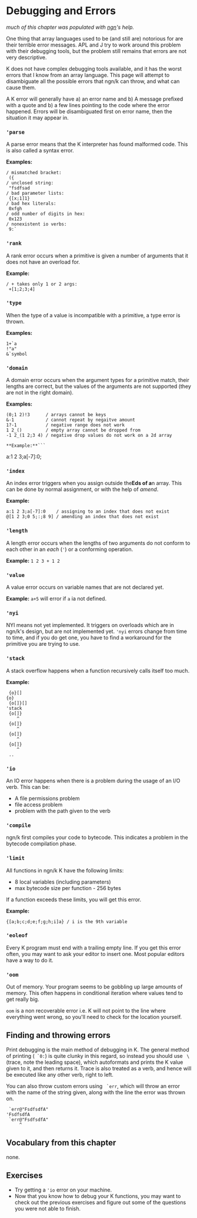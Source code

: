 # Debugging and Errors

*much of this chapter was populated with [ngn](https://ngn.bitbucket.io)'s help.*

One thing that array languages used to be (and still are) notorious for are their terrible error messages.
APL and J try to work around this problem with their debugging tools, but the problem still remains that errors are not very descriptive.

K does not have complex debugging tools available, and it has the worst errors that I know from an array language.
This page will attempt to disambiguate all the possible errors that ngn/k can throw, and what can cause them.

A K error will generally have a) an error name and b) A message prefixed with a quote and b) a few lines pointing to the code where the error happened.
Errors will be disambiguated first on error name, then the situation it may appear in.


### `'parse`
A parse error means that the K interpreter has found malformed code. This is also called a syntax error.

**Examples:**
```
/ mismatched bracket: 
 ({
/ unclosed string:
 "fsdfsad
/ bad parameter lists:
 {[x;1]1}
/ bad hex literals:
 0xfgh
/ odd number of digits in hex:
 0x123
/ nonexistent io verbs:
 9:`
```

### `'rank`
A rank error occurs when a primitive is given a number of arguments that it does not have an overload for.

**Example:**
```
/ + takes only 1 or 2 args: 
 +[1;2;3;4]
```

### `'type`
When the type of a value is incompatible with a primitive, a type error is thrown.

**Examples:**
```
1+`a
!"a"
&`symbol
```

### `'domain`
A domain error occurs when the argument types for a primitive match, their lengths are correct,
but the values of the arguments are not supported (they are not in the right domain).

**Examples:**
```
(0;1 2)!3      / arrays cannot be keys
&-1            / cannot repeat by negaitve amount
1?-1           / negative range does not work
1 2_()         / empty array cannot be dropped from
-1 2_(1 2;3 4) / negative drop values do not work on a 2d array

**Example:**```
```
a:1 2 3;a[-7]:0;


### `'index`
An index error triggers when you assign outside the**Eds of a**n array.
This can be done by normal assignment, or with the help of *amend*.

**Example:**
```
a:1 2 3;a[-7]:0    / assigning to an index that does not exist
@[1 2 3;0 5;:;8 9] / amending an index that does not exist
```

### `'length`
A length error occurs when the lengths of two arguments do not conform to each other in an *each* (`'`) or a conforming operation.

**Example:** `1 2 3 + 1 2`

### `'value`
A value error occurs on variable names that are not declared yet.

**Example:** `a+5` will error if `a` ia not defined.

### `'nyi`
NYI means not yet implemented. It triggers on overloads which are in ngn/k's design, but are not implemented yet.
`'nyi` errors change from time to time, and if you do get one, you have to find a workaround for
the primitive you are trying to use.

### `'stack`
A stack overflow happens when a function recursively calls itself too much.

**Example:**
```
 {o}[]
{o}
 {o[]}[]
'stack
 {o[]}
    ^
 {o[]}
    ^
 {o[]}
    ^
 {o[]}
    ^
 ..
```

### `'io`
An IO error happens when there is a problem during the usage of an I/O verb. This can be:
- A file permissions problem
- file access problem
- problem with the path given to the verb

### `'compile`
ngn/k first compiles your code to bytecode. This indicates a problem in the bytecode compilation phase.

### `'limit`
All functions in ngn/k K have the following limits:
- 8 local variables (including parameters)
- max bytecode size per function - 256 bytes

If a function exceeds these limits, you will get this error. 

**Example:**

```
{[a;b;c;d;e;f;g;h;i]a} / i is the 9th variable
```

### `'eoleof`
Every K program must end with a trailing empty line. If you get this error often, you may want to ask your editor to insert one. Most popular editors have a way to do it.

### `'oom`
Out of memory. Your program seems to be gobbling up large amounts of memory.
This often happens in conditional iteration where values tend to get really big.

`oom` is a non recoverable error i.e. K will not point to the line where everything went wrong, so you'll need to check for the location yourself.


## Finding and throwing errors
Print debugging is the main method of debugging in K. The general method of printing (`` `0:``) is quite clunky in this regard, so instead you should use ` \` (trace, note the leading space),
which autoformats and prints the K value given to it, and then returns it. Trace is also treated as a verb, and hence will be executed like any other verb, right to left.

You can also throw custom errors using `` `err``, which will throw an error with the name of the string given, along with the line the error was thrown on.
```
 `err@"FsdfsdfA"
'FsdfsdfA
 `err@"FsdfsdfA"
     ^
```

## Vocabulary from this chapter
none.

## Exercises
- Try getting a `'io` error on your machine.
- Now that you know how to debug your K functions, you may want to check out the previous exercises and figure out some of the questions you were not able to finish.

